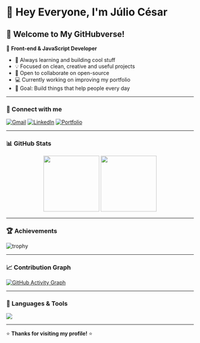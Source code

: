 # 👋 Hey Everyone, I'm Júlio César

## 🌌 Welcome to My GitHubverse!

🚀 **Front-end & JavaScript Developer**

- 🌱 Always learning and building cool stuff  
- 💡 Focused on clean, creative and useful projects  
- 🤝 Open to collaborate on open-source  
- 💻 Currently working on improving my portfolio  
- 🎯 Goal: Build things that help people every day  

---

### 🔗 Connect with me
[![Gmail](https://img.shields.io/badge/Gmail-D14836?style=for-the-badge&logo=gmail&logoColor=white)](https://mail.google.com/mail/?view=cm&fs=1&to=jliocesarpereira@gmail.com)
[![LinkedIn](https://img.shields.io/badge/LinkedIn-0077B5?style=for-the-badge&logo=linkedin&logoColor=white)](https://linkedin.com/in/Julioxcode)
[![Portfolio](https://img.shields.io/badge/Portfolio-000000?style=for-the-badge&logo=About.me&logoColor=white)](#)

---

### 📊 GitHub Stats
<p align="center">
  <img height="150em" src="https://github-readme-stats.vercel.app/api?username=JuiloCesarDev&show_icons=true&theme=radical" />
  <img height="150em" src="https://github-readme-stats.vercel.app/api/top-langs/?username=JuiloCesarDev&layout=compact&theme=radical" />
</p>

---

### 🏆 Achievements
![trophy](https://github-profile-trophy.vercel.app/?username=JuiloCesarDev&theme=onedark)

---

### 📈 Contribution Graph
[![GitHub Activity Graph](https://github-readme-activity-graph.vercel.app/graph?username=JuiloCesarDev&theme=github-compact)](https://github.com/ashutosh00710/github-readme-activity-graph)

---

### 🧠 Languages & Tools
<p>
  <img src="https://skillicons.dev/icons?i=html,css,js,react,git,github,vscode,nodejs" />
</p>

---

⭐ **Thanks for visiting my profile!** ⭐
